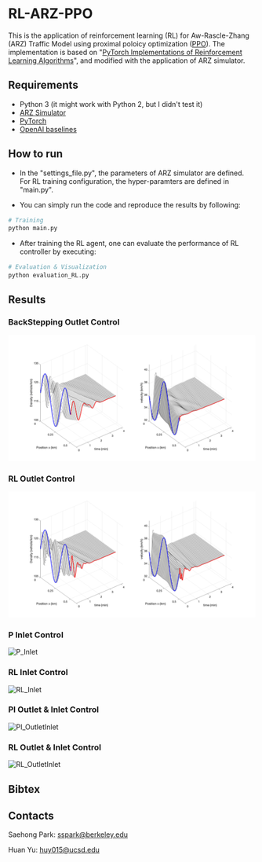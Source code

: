 # RL-ARZ-PPO

This is the application of reinforcement learning (RL) for Aw-Rascle-Zhang (ARZ) Traffic Model using proximal poloicy optimization ([PPO](https://github.com/openai/baselines/tree/master/baselines/ppo1)). The implementation is based on "[PyTorch Implementations of Reinforcement Learning Algorithms](https://github.com/ikostrikov/pytorch-a2c-ppo-acktr-gail)", and modified with the application of ARZ simulator.

## Requirements

* Python 3 (it might work with Python 2, but I didn't test it)
* [ARZ Simulator](https://github.com/saehong/gym_arz_sim)
* [PyTorch](http://pytorch.org/)
* [OpenAI baselines](https://github.com/openai/baselines)

## How to run

* In the "settings_file.py", the parameters of ARZ simulator are defined. For RL training configuration, the hyper-paramters are defined in "main.py".

* You can simply run the code and reproduce the results by following:

```bash
# Training
python main.py

```

* After training the RL agent, one can evaluate the performance of RL controller by executing:
```bash
# Evaluation & Visualization
python evaluation_RL.py

```



## Results



### BackStepping Outlet Control
![BKST_Outlet](imgs/ARZ_BKST_Outlet.png)


### RL Outlet Control

![RL_Outlet](imgs/ARZ_RL_Outlet.png)

### P Inlet Control

![P_Inlet](imgs/P_Inlet.png)

### RL Inlet Control

![RL_Inlet](imgs/RL_Inlet.png)

### PI Outlet & Inlet Control

![PI_OutletInlet](imgs/PI_Outlet_N_Inlet.png)

### RL Outlet & Inlet Control

![RL_OutletInlet](imgs/RL_Outlet_N_Inlet.png)


## Bibtex

## Contacts

Saehong Park: sspark@berkeley.edu

Huan Yu: huy015@ucsd.edu




